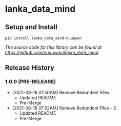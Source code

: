 # lanka_data_mind

## Setup and Install

```
pip install lanka_data_mind-nuuuwan
```

*The source code for this library can be found at https://github.com/nuuuwan/lanka_data_mind.*


## Release History

### 1.0.0 (PRE-RELEASE)
* [2021-08-18 07:50AM] Remove Redundent Files
  * Updated README
  * Pre-Merge
* [2021-08-18 07:52AM] Remove Redundent Files - 2
  * Updated README
  * Pre-Merge
